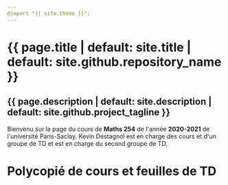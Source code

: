 ```yaml
---
@import "{{ site.theme }}";
---
```


<h1 class="project-name">{{ page.title | default: site.title | default: site.github.repository_name }}</h1>
<h2 class="project-tagline">{{ page.description | default: site.description | default: site.github.project_tagline }}</h2>

Bienvenu sur la page du cours de **Maths 254** de l'année **2020-2021** de l'université Paris-Saclay. Kevin Destagnol est en charge des cours et d'un groupe de TD et est en charge du second groupe de TD.

# Polycopié de cours et feuilles de TD
 
